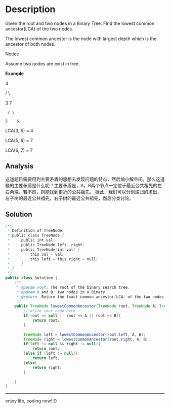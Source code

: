 # Description
Given the root and two nodes in a Binary Tree. Find the lowest common ancestor(LCA) of the two nodes.

The lowest common ancestor is the node with largest depth which is the ancestor of both nodes.

>>>

Notice

Assume two nodes are exist in tree.

**Example**

   4

  / \

3    7

     / \

    5    6

LCA(3, 5) = 4

LCA(5, 6) = 7

LCA(6, 7) = 7

>>>

## Analysis
这道题目需要用到主要矛盾的思想去发现问题的特点，然后缩小解空间。那么这道题的主要矛盾是什么呢？主要矛盾是，A，B两个节点一定位于最近公共祖先的左右两端，若不然，则能找到更近的公共祖先。
据此，我们可以分别递归的求出，左子树的最近公共祖先，右子树的最近公共祖先，然后分类讨论。

## Solution
```java
/**
 * Definition of TreeNode:
 * public class TreeNode {
 *     public int val;
 *     public TreeNode left, right;
 *     public TreeNode(int val) {
 *         this.val = val;
 *         this.left = this.right = null;
 *     }
 * }
 */
public class Solution {
    /**
     * @param root: The root of the binary search tree.
     * @param A and B: two nodes in a Binary.
     * @return: Return the least common ancestor(LCA) of the two nodes.
     */
    public TreeNode lowestCommonAncestor(TreeNode root, TreeNode A, TreeNode B) {
        // write your code here
        if(root == null || root == A || root == B){
            return root;
        }
        
        TreeNode left = lowestCommonAncestor(root.left, A, B);
        TreeNode right = lowestCommonAncestor(root.right, A, B);
        if(left != null && right != null){
            return root;
        }else if (left != null){
            return left;
        }else{
            return right;
        }
        
    }
}

```

***
enjoy life, coding now!:D